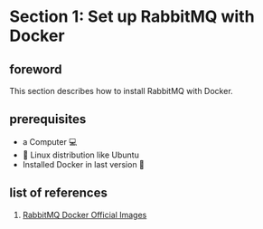 # Section 1: Set up RabbitMQ with Docker
## foreword
This section describes how to install RabbitMQ with Docker.

## prerequisites
* a Computer :computer: 
* :penguin: Linux distribution like Ubuntu
* Installed Docker in last version :whale:

## list of references
1. [RabbitMQ Docker Official Images](https://hub.docker.com/_/rabbitmq)
